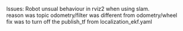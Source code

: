 Issues:
Robot unsual behaviour in rviz2 when using slam.  
reason was topic odometry/filter was different from odometry/wheel  
fix was to turn off the publish_tf from localization_ekf.yaml
